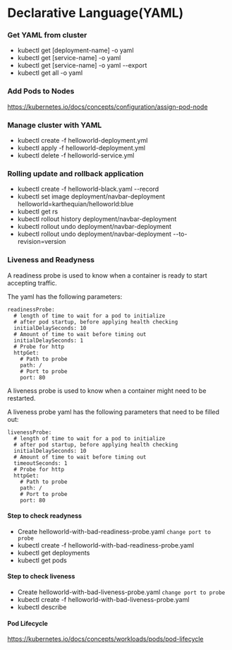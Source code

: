 # Declarative Language(YAML)
### Get YAML from cluster
* kubectl get [deployment-name] -o yaml
* kubectl get [service-name] -o yaml
* kubectl get [service-name] -o yaml --export
* kubectl get all -o yaml

### Add Pods to Nodes
https://kubernetes.io/docs/concepts/configuration/assign-pod-node

### Manage cluster with YAML
* kubectl create -f helloworld-deployment.yml
* kubectl apply -f helloworld-deployment.yml
* kubectl delete -f helloworld-service.yml 

### Rolling update and rollback application
* kubectl create -f helloworld-black.yaml --record
* kubectl set image deployment/navbar-deployment helloworld=karthequian/helloworld:blue
* kubectl get rs
* kubectl rollout history deployment/navbar-deployment
* kubectl rollout undo deployment/navbar-deployment
* kubectl rollout undo deployment/navbar-deployment --to-revision=version

### Liveness and Readyness

A readiness probe is used to know when a container is ready to start accepting traffic.

The yaml has the following parameters:
```
readinessProbe:
  # length of time to wait for a pod to initialize
  # after pod startup, before applying health checking
  initialDelaySeconds: 10
  # Amount of time to wait before timing out
  initialDelaySeconds: 1
  # Probe for http
  httpGet:
    # Path to probe
    path: /
    # Port to probe
    port: 80
```

A liveness probe is used to know when a container might need to be restarted.

A liveness probe yaml has the following parameters that need to be filled out:

```
livenessProbe:
  # length of time to wait for a pod to initialize
  # after pod startup, before applying health checking
  initialDelaySeconds: 10
  # Amount of time to wait before timing out
  timeoutSeconds: 1
  # Probe for http
  httpGet:
    # Path to probe
    path: /
    # Port to probe
    port: 80
```

#### Step to check readyness
* Create helloworld-with-bad-readiness-probe.yaml `change port to probe`
* kubectl create -f helloworld-with-bad-readiness-probe.yaml
* kubectl get deployments
* kubectl get pods

#### Step to check liveness
* Create helloworld-with-bad-liveness-probe.yaml `change port to probe`
* kubectl create -f helloworld-with-bad-liveness-probe.yaml
* kubectl describe <pod-name>

#### Pod Lifecycle
https://kubernetes.io/docs/concepts/workloads/pods/pod-lifecycle